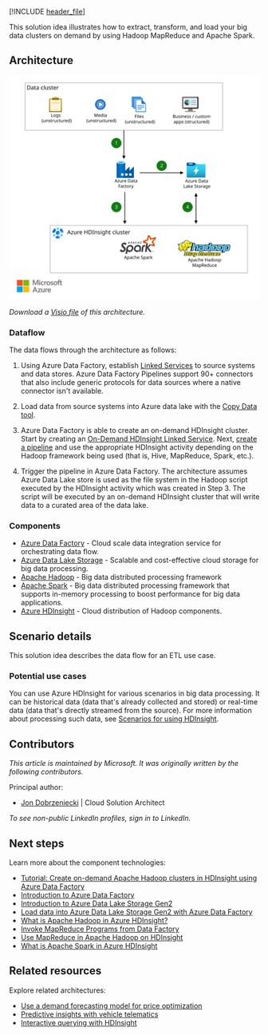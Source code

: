 [!INCLUDE [header_file](../../../includes/sol-idea-header.md)]

This solution idea illustrates how to extract, transform, and load your big data clusters on demand by using Hadoop MapReduce and Apache Spark.

## Architecture

![Diagram showing the dataflow for extract, transform, and load big data clusters by using Azure HDInsight, Hadoop MapReduce, and Apache Spark.](../media/extract-transform-and-load-using-hdinsight.svg)

*Download a [Visio file](https://arch-center.azureedge.net/extract-transform-and-load-using-hdinsight.vsdx) of this architecture.*

### Dataflow

The data flows through the architecture as follows:

1. Using Azure Data Factory, establish [Linked Services](/azure/data-factory/concepts-linked-services) to source systems and data stores. Azure Data Factory Pipelines support 90+ connectors that also include generic protocols for data sources where a native connector isn't available.

1. Load data from source systems into Azure data lake with the [Copy Data tool](/azure/data-factory/quickstart-create-data-factory-copy-data-tool#start-the-copy-data-tool).

1. Azure Data Factory is able to create an on-demand HDInsight cluster. Start by creating an [On-Demand HDInsight Linked Service](/azure/hdinsight/hdinsight-hadoop-create-linux-clusters-adf#create-an-on-demand-hdinsight-linked-service). Next, [create a pipeline](/azure/hdinsight/hdinsight-hadoop-create-linux-clusters-adf#create-a-pipeline) and use the appropriate HDInsight activity depending on the Hadoop framework being used (that is, Hive, MapReduce, Spark, etc.).

1. Trigger the pipeline in Azure Data Factory. The architecture assumes Azure Data Lake store is used as the file system in the Hadoop script executed by the HDInsight activity which was created in Step 3. The script will be executed by an on-demand HDInsight cluster that will write data to a curated area of the data lake.

### Components

- [Azure Data Factory](https://azure.microsoft.com/services/data-factory) - Cloud scale data integration service for orchestrating data flow.
- [Azure Data Lake Storage](https://azure.microsoft.com/services/storage/data-lake-storage) - Scalable and cost-effective cloud storage for big data processing.
- [Apache Hadoop](http://hadoop.apache.org) - Big data distributed processing framework
- [Apache Spark](http://spark.apache.org) - Big data distributed processing framework that supports in-memory processing to boost performance for big data applications.
- [Azure HDInsight](https://azure.microsoft.com/services/hdinsight) - Cloud distribution of Hadoop components.

## Scenario details

This solution idea describes the data flow for an ETL use case.

### Potential use cases

You can use Azure HDInsight for various scenarios in big data processing. It can be historical data (data that's already collected and stored) or real-time data (data that's directly streamed from the source). For more information about processing such data, see [Scenarios for using HDInsight](/azure/hdinsight/hdinsight-overview#scenarios-for-using-hdinsight). 

## Contributors

*This article is maintained by Microsoft. It was originally written by the following contributors.*

Principal author:

 * [Jon Dobrzeniecki](https://www.linkedin.com/in/jonathan-dobrzeniecki) | Cloud Solution Architect

*To see non-public LinkedIn profiles, sign in to LinkedIn.*

## Next steps

Learn more about the component technologies:

- [Tutorial: Create on-demand Apache Hadoop clusters in HDInsight using Azure Data Factory](/azure/hdinsight/hdinsight-hadoop-create-linux-clusters-adf)
- [Introduction to Azure Data Factory](/azure/data-factory/v1/data-factory-introduction)
- [Introduction to Azure Data Lake Storage Gen2](/azure/storage/blobs/data-lake-storage-introduction)
- [Load data into Azure Data Lake Storage Gen2 with Azure Data Factory](/azure/data-factory/load-azure-data-lake-storage-gen2)
- [What is Apache Hadoop in Azure HDInsight?](/azure/hdinsight/hadoop/apache-hadoop-introduction)
- [Invoke MapReduce Programs from Data Factory](/azure/data-factory/v1/data-factory-map-reduce)
- [Use MapReduce in Apache Hadoop on HDInsight](/azure/hdinsight/hadoop/hdinsight-use-mapreduce)
- [What is Apache Spark in Azure HDInsight](/azure/hdinsight/spark/apache-spark-overview)

## Related resources

Explore related architectures:

- [Use a demand forecasting model for price optimization](./demand-forecasting-price-optimization-marketing.yml)
- [Predictive insights with vehicle telematics](./predictive-insights-with-vehicle-telematics.yml)
- [Interactive querying with HDInsight](./interactive-querying-with-hdinsight.yml)
